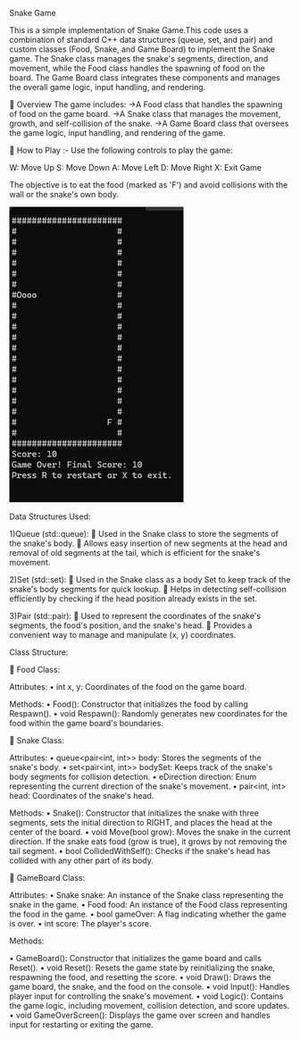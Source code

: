 Snake Game

This is a simple implementation of Snake Game.This code uses a combination of standard C++ data structures (queue, set, and pair) and custom classes (Food, Snake, and Game Board) to implement the Snake game. The Snake class manages the snake's segments, direction, and movement, while the Food class handles the spawning of food on the board. The Game Board class integrates these components and manages the overall game logic, input handling, and rendering.

	Overview
The game includes:
    ->A Food class that handles the spawning of food on the game board.
    ->A Snake class that manages the movement, growth, and self-collision of the snake.
    ->A Game Board class that oversees the game logic, input handling, and rendering of the game.

	How to Play :-
Use the following controls to play the game:

W: Move Up
S: Move Down
A: Move Left
D: Move Right
X: Exit Game

The objective is to eat the food (marked as 'F') and avoid collisions with the wall or the snake's own body.

![image alt](https://github.com/FeminaRathod/Snake-Game/blob/1e16c75315ae1a374a10e6c1f5d3eee56239e168/Screenshot%202025-02-08%20225614.png)

Data Structures Used:

1)Queue (std::queue):
	Used in the Snake class to store the segments of the snake's body.
	Allows easy insertion of new segments at the head and removal of old segments at the tail, which is efficient for the snake's movement.

2)Set (std::set):
	Used in the Snake class as a body Set to keep track of the snake's body segments for quick lookup.
	Helps in detecting self-collision efficiently by checking if the head position already exists in the set.

3)Pair (std::pair):
	Used to represent the coordinates of the snake's segments, the food's position, and the snake's head.
	Provides a convenient way to manage and manipulate (x, y) coordinates.


Class Structure:

	Food Class:

Attributes:
•	int x, y: Coordinates of the food on the game board.

Methods:
•	Food(): Constructor that initializes the food by calling Respawn().
•	void Respawn(): Randomly generates new coordinates for the food within the game board's boundaries.

	Snake Class:

Attributes:
•	queue<pair<int, int>> body: Stores the segments of the snake's body.
•	set<pair<int, int>> bodySet: Keeps track of the snake's body segments for collision detection.
•	eDirection direction: Enum representing the current direction of the snake's movement.
•	pair<int, int> head: Coordinates of the snake's head.

Methods:
•	Snake(): Constructor that initializes the snake with three segments, sets the initial direction to RIGHT, and places the head at the center of the board.
•	void Move(bool grow): Moves the snake in the current direction. If the snake eats food (grow is true), it grows by not removing the tail segment.
•	bool CollidedWithSelf(): Checks if the snake's head has collided with any other part of its body.

	GameBoard Class:

Attributes:
•	Snake snake: An instance of the Snake class representing the snake in the game.
•	Food food: An instance of the Food class representing the food in the game.
•	bool gameOver: A flag indicating whether the game is over.
•	int score: The player's score.

Methods:

•	GameBoard(): Constructor that initializes the game board and calls Reset().
•	void Reset(): Resets the game state by reinitializing the snake, respawning the food, and resetting the score.
•	void Draw(): Draws the game board, the snake, and the food on the console.
•	void Input(): Handles player input for controlling the snake's movement.
•	void Logic(): Contains the game logic, including movement, collision detection, and score updates.
•	void GameOverScreen(): Displays the game over screen and handles input for restarting or exiting the game.


